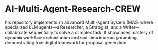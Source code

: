 # AI-Multi-Agent-Research-CREW
his repository implements an advanced Multi-Agent System (MAS) where specialized LLM agents—a Researcher, a Strategist, and a Writer—collaborate sequentially to solve a complex task. It showcases mastery of dynamic workflow orchestration and real-time internet grounding, demonstrating true digital teamwork for proposal generation.
